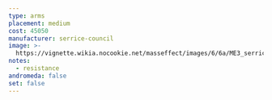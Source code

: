 ```yaml
---
type: arms
placement: medium
cost: 45050
manufacturer: serrice-council
image: >-
  https://vignette.wikia.nocookie.net/masseffect/images/6/6a/ME3_serrice_council_arms.png/revision/latest/scale-to-width-down/130?cb=20120312132501
notes:
  - resistance
andromeda: false
set: false
---
```

